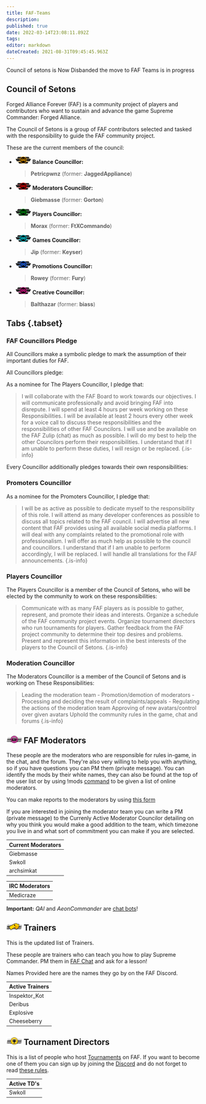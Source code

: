 ```yaml
---
title: FAF-Teams
description: 
published: true
date: 2022-03-14T23:08:11.892Z
tags: 
editor: markdown
dateCreated: 2021-08-31T09:45:45.963Z
---
```


Council of setons is Now Disbanded the move to FAF Teams is in progress

## Council of Setons

Forged Alliance Forever (FAF) is a community project of players and contributors who want to sustain and advance the game Supreme Commander: Forged Alliance.

The Council of Setons is a group of FAF contributors selected and tasked with the responsibility to guide the FAF community project.

These are the current members of the council:

- ![cos-balance.png](/cos-icons/cos-balance.png) **Balance Councillor:** 
	>	**Petricpwnz** (former: **JaggedAppliance**)
- ![cos-moderation.png](/cos-icons/cos-moderation.png) **Moderators Councillor:**
	>	**Giebmasse** (former: **Gorton**)
- ![cos-player.png](/cos-icons/cos-player.png) **Players Councillor:** 
	>	**Morax** (former: **FtXCommando**)
- ![cos-game.png](/cos-icons/cos-game.png) **Games Councillor:** 
	>	**Jip** (former: **Keyser**)
- ![cos-promo.png](/cos-icons/cos-promo.png) **Promotions Councillor:** 
	>	**Rowey** (former: **Fury**)
- ![cos-creative.png](/cos-icons/cos-creative.png) **Creative Councillor:** 
	>	**Balthazar** (former: **biass**)

## Tabs {.tabset}
### FAF Councillors Pledge

All Councillors make a symbolic pledge to mark the assumption of their
important duties for FAF.

All Councillors pledge:

As a nominee for The Players Councillor, I pledge that:

> I will collaborate with the FAF Board to work towards our objectives.
 I will communicate professionally and avoid bringing FAF into disrepute.
 I will spend at least 4 hours per week working on these Responsibilities.
 I will be available at least 2 hours every other week for a voice call to discuss these responsibilities and the responsibilities of other FAF Councilors.
 I will use and be available on the FAF Zulip (chat) as much as possible. 
 I will do my best to help the other Councilors perform their responsibilities.
 I understand that if I am unable to perform these duties, I will resign or be replaced.
> {.is-info}


Every Councillor additionally pledges towards their own responsibilities:

### Promoters Councillor

As a nominee for the Promoters Councillor, I pledge that:

> I will be as active as possible to dedicate myself to the responsibility of this role.
 I will attend as many developer conferences as possible to discuss all topics related to the FAF council.
 I will advertise all new content that FAF provides using all available social media platforms.
 I will deal with any complaints related to the promotional role with professionalism.
 I will offer as much help as possible to the council and councillors.
 I understand that if I am unable to perform accordingly, I will be replaced.
 I will handle all translations for the FAF announcements.
> {.is-info}
### Players Councillor

The Players Councillor is a member of the Council of Setons, who will be elected by the community to work on these  responsibilities:

> Communicate with as many FAF players as is possible to gather, represent, and promote their ideas and interests.
 Organize a schedule of the FAF community project events.
 Organize tournament directors who run tournaments for players.
 Gather feedback from the FAF project community to determine their top desires and problems.
 Present and represent this information in the best interests of the players to the Council of Setons.
> {.is-info}
### Moderation Councillor

The Moderators Councillor is a member of the Council of Setons and is working on These Responsibilities:

> Leading the moderation team
	- Promotion/demotion of moderators
	- Processing and deciding the result of complaints/appeals
	- Regulating the actions of the moderation team
 Approving of new avatars/control over given avatars
 Uphold the community rules in the game, chat and forums
> {.is-info}

## ![moderator_avatar.png](/images/client-icons/avatars/moderator_avatar.png) FAF Moderators

These people are the moderators who are responsible for rules in-game, in the chat, and the forum. They're also very willing to help you with anything, so if you have questions you can PM them (private message). You can identify the mods by their white names, they can also be found at the top of the user list or by using !mods [command](/FAF-chat#Chat-commands) to be given a list of online moderators.

You can make reports to the moderators by using [this form](https://www.faforever.com/account/report)

If you are interested in joining the moderator team you can write a PM (private message) to the Currenly Active Moderator Councilor detailing on why you think you would make a good addition to the team, which timezone you live in and what sort of commitment you can make if you are selected.


| Current Moderators |
| ------------------ |
| Giebmasse          | Gorton             | Voodoo             | Resistance         |
| Swkoll             | Deribus            | Legion Darrath     | Tex                |
| archsimkat         | angelofd347h       | nemir              |                    |


| IRC Moderators |
| -------------- |
| Medicraze      | SiwaonaDaphnewen | NarNerdPower | Viking |

**Important:** *QAI* and *AeonCommander* are [chat bots](/FAF-chat#Chat-commands)!

## ![personal_trainer_avatar.png](/images/client-icons/avatars/personal_trainer_avatar.png) Trainers

This is the updated list of Trainers.

These people are trainers who can teach you how to play Supreme Commander. PM them in [FAF Chat](/FAF-chat) and ask for a lesson!

Names Provided here are the names they go by on the FAF Discord.

| Active Trainers |
| --------------- |
| Inspektor_Kot   | Emerald | Javi 					| HintHunter |
| Deribus         | Tagada  | Morax         | Sladow		 |
| Explosive       | F-Odin  | Terminal			| Resistance |
| Cheeseberry     | Aulex   | LimeZ3 				| Gorthaur	 |

## ![tournament_director.png](/images/client-icons/avatars/tournament_director.png) Tournament Directors

This is a list of people who host [Tournaments](/Tournaments) on FAF. If you want to become one of them you can sign up by joining the [Discord](/Voicechat-(Discord)#Other-Discord-Server) and do not forget to read [these rules](http://forums.faforever.com/viewtopic.php?f=26&t=16483).

| Active TD's |
| ----------- |
| Swkoll      | Morax |